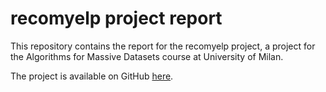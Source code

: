 # recomyelp project report
This repository contains the report for the recomyelp project, a project for the Algorithms for Massive Datasets course at University of Milan.

The project is available on GitHub [here](https://github.com/sgorblex-unimi/recomyelp).
